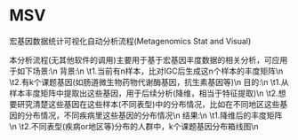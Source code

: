 # MSV
宏基因数据统计可视化自动分析流程(Metagenomics Stat and Visual)

本分析流程(无其他软件的调用)主要用于基于宏基因丰度数据的相关分析，可应用于如下场景:\n
背景:\n
    \t1.当前有n样本，比对IGC后生成这n个样本的丰度矩阵\n
    \t2.有k个课题基因(如肠道微生物药物代谢酶基因，抗生素基因等)\n
目的:\n
    \t1.从样本丰度矩阵中提取出这些基因，用于后续分析(降维，相当于特征提取)\n
    \t2.想要研究清楚这些基因在这些样本(不同表型)中的分布情况，比如在不同地区这些基因的分布情况，不同疾病里这些基因的分布情况\n
结果:\n
    \t1.降维后的丰度矩阵\n
    \t2.不同表型(疾病or地区等)分布的人群中，k个课题基因分布箱线图\n
   
